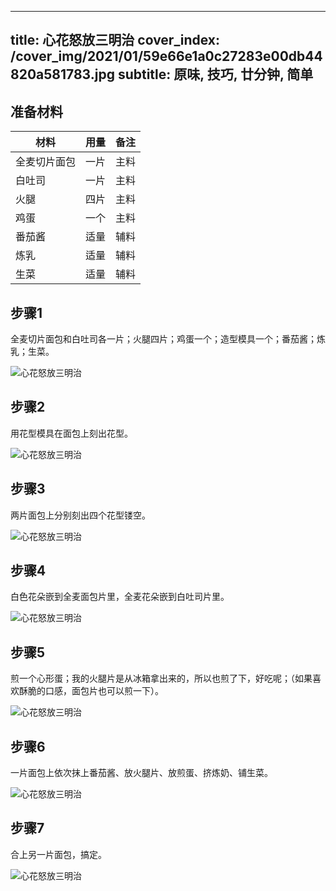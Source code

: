 
---
title: 心花怒放三明治
cover_index: /cover_img/2021/01/59e66e1a0c27283e00db44820a581783.jpg
subtitle: 原味, 技巧, 廿分钟, 简单
---

## 准备材料

| 材料     | 用量 | 备注|
| ------- | ----- | --- |
| 全麦切片面包 | 一片| 主料 |
| 白吐司 | 一片| 主料 |
| 火腿 | 四片| 主料 |
| 鸡蛋 | 一个| 主料 |
| 番茄酱 | 适量| 辅料 |
| 炼乳 | 适量| 辅料 |
| 生菜 | 适量| 辅料 |

## 步骤1

全麦切片面包和白吐司各一片；火腿四片；鸡蛋一个；造型模具一个；番茄酱；炼乳；生菜。

![心花怒放三明治](https://i8.meishichina.com/attachment/recipe/201010/201010160414590.jpg?x-oss-process=style/p320) 

## 步骤2

用花型模具在面包上刻出花型。

![心花怒放三明治](https://i8.meishichina.com/attachment/recipe/201010/201010160415150.jpg?x-oss-process=style/p320) 

## 步骤3

两片面包上分别刻出四个花型镂空。

![心花怒放三明治](https://i8.meishichina.com/attachment/recipe/201010/201010160415291.jpg?x-oss-process=style/p320) 

## 步骤4

白色花朵嵌到全麦面包片里，全麦花朵嵌到白吐司片里。

![心花怒放三明治](https://i8.meishichina.com/attachment/recipe/201010/201010160415412.jpg?x-oss-process=style/p320) 

## 步骤5

煎一个心形蛋；我的火腿片是从冰箱拿出来的，所以也煎了下，好吃呢；（如果喜欢酥脆的口感，面包片也可以煎一下）。

![心花怒放三明治](https://i8.meishichina.com/attachment/recipe/201010/201010160415552.jpg?x-oss-process=style/p320) 

## 步骤6

一片面包上依次抹上番茄酱、放火腿片、放煎蛋、挤炼奶、铺生菜。

![心花怒放三明治](https://i8.meishichina.com/attachment/recipe/201010/201010160416096.jpg?x-oss-process=style/p320) 

## 步骤7

合上另一片面包，搞定。

![心花怒放三明治](https://i8.meishichina.com/attachment/recipe/201010/201010160416219.jpg?x-oss-process=style/p320) 

